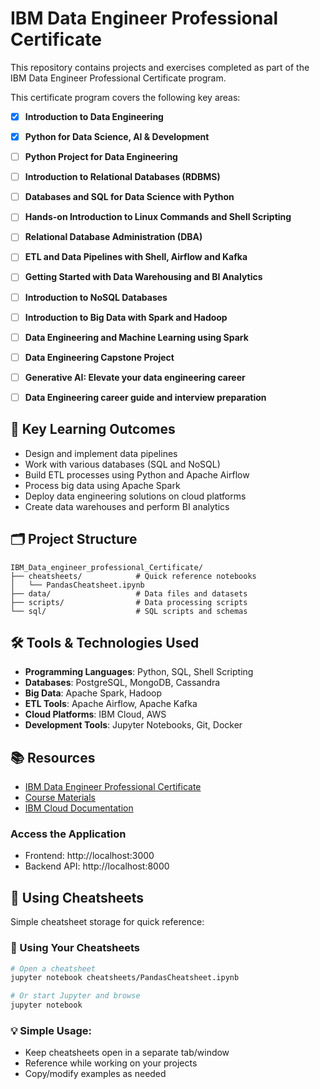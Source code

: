 # IBM Data Engineer Professional Certificate

This repository contains projects and exercises completed as part of the IBM Data Engineer Professional Certificate program.


This certificate program covers the following key areas:

- [x] **Introduction to Data Engineering**
- [x] **Python for Data Science, AI & Development**
- [ ] **Python Project for Data Engineering**
- [ ] **Introduction to Relational Databases (RDBMS)**
- [ ] **Databases and SQL for Data Science with Python**
- [ ] **Hands-on Introduction to Linux Commands and Shell Scripting**
- [ ] **Relational Database Administration (DBA)**
- [ ] **ETL and Data Pipelines with Shell, Airflow and Kafka**
- [ ] **Getting Started with Data Warehousing and BI Analytics**
- [ ] **Introduction to NoSQL Databases**
- [ ] **Introduction to Big Data with Spark and Hadoop**
- [ ] **Data Engineering and Machine Learning using Spark**
- [ ] **Data Engineering Capstone Project**
- [ ] **Generative AI: Elevate your data engineering career**
- [ ] **Data Engineering career guide and interview preparation**



## 📝 Key Learning Outcomes

- Design and implement data pipelines
- Work with various databases (SQL and NoSQL)
- Build ETL processes using Python and Apache Airflow
- Process big data using Apache Spark
- Deploy data engineering solutions on cloud platforms
- Create data warehouses and perform BI analytics

## 🗂️ Project Structure

```
IBM_Data_engineer_professional_Certificate/
├── cheatsheets/            # Quick reference notebooks
│   └── PandasCheatsheet.ipynb
├── data/                   # Data files and datasets
├── scripts/                # Data processing scripts
└── sql/                    # SQL scripts and schemas
```

## 🛠️ Tools & Technologies Used

- **Programming Languages**: Python, SQL, Shell Scripting
- **Databases**: PostgreSQL, MongoDB, Cassandra
- **Big Data**: Apache Spark, Hadoop
- **ETL Tools**: Apache Airflow, Apache Kafka
- **Cloud Platforms**: IBM Cloud, AWS
- **Development Tools**: Jupyter Notebooks, Git, Docker

## 📚 Resources

- [IBM Data Engineer Professional Certificate](https://www.coursera.org/professional-certificates/ibm-data-engineer)
- [Course Materials](https://github.com/ibm-developer-skills-network)
- [IBM Cloud Documentation](https://cloud.ibm.com/docs)

### Access the Application
- Frontend: http://localhost:3000
- Backend API: http://localhost:8000

## 📓 Using Cheatsheets

Simple cheatsheet storage for quick reference:

### 🚀 Using Your Cheatsheets
```bash
# Open a cheatsheet
jupyter notebook cheatsheets/PandasCheatsheet.ipynb

# Or start Jupyter and browse
jupyter notebook
```

### 💡 **Simple Usage:**
- Keep cheatsheets open in a separate tab/window
- Reference while working on your projects
- Copy/modify examples as needed

